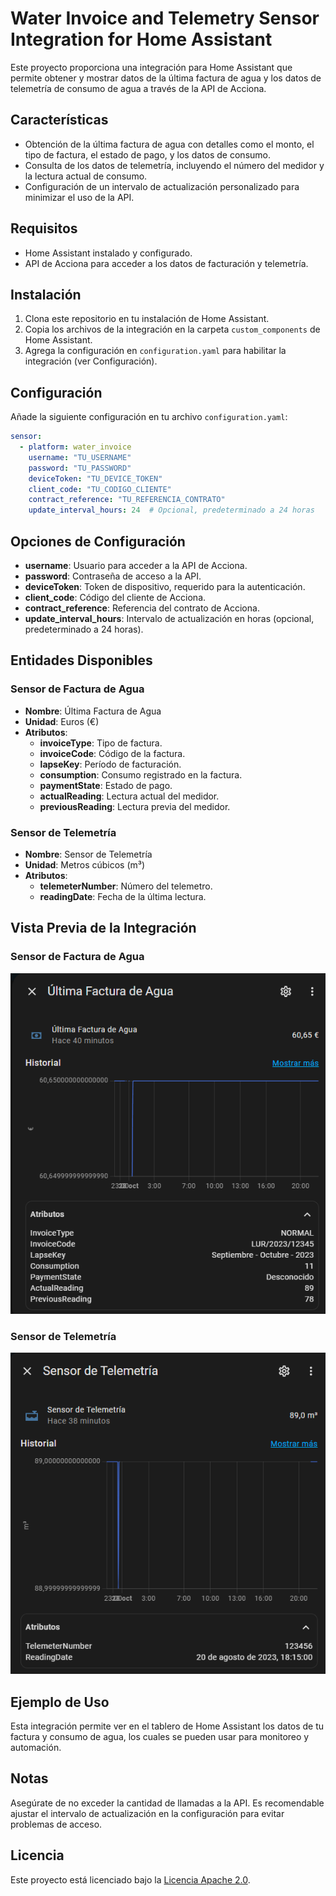 # Water Invoice and Telemetry Sensor Integration for Home Assistant

Este proyecto proporciona una integración para Home Assistant que permite obtener y mostrar datos de la última factura de agua y los datos de telemetría de consumo de agua a través de la API de Acciona.

## Características

- Obtención de la última factura de agua con detalles como el monto, el tipo de factura, el estado de pago, y los datos de consumo.
- Consulta de los datos de telemetría, incluyendo el número del medidor y la lectura actual de consumo.
- Configuración de un intervalo de actualización personalizado para minimizar el uso de la API.

## Requisitos

- Home Assistant instalado y configurado.
- API de Acciona para acceder a los datos de facturación y telemetría.

## Instalación

1. Clona este repositorio en tu instalación de Home Assistant.
2. Copia los archivos de la integración en la carpeta `custom_components` de Home Assistant.
3. Agrega la configuración en `configuration.yaml` para habilitar la integración (ver Configuración).

## Configuración

Añade la siguiente configuración en tu archivo `configuration.yaml`:

```yaml
sensor:
  - platform: water_invoice
    username: "TU_USERNAME"
    password: "TU_PASSWORD"
    deviceToken: "TU_DEVICE_TOKEN"
    client_code: "TU_CODIGO_CLIENTE"
    contract_reference: "TU_REFERENCIA_CONTRATO"
    update_interval_hours: 24  # Opcional, predeterminado a 24 horas
```
## Opciones de Configuración

- **username**: Usuario para acceder a la API de Acciona.
- **password**: Contraseña de acceso a la API.
- **deviceToken**: Token de dispositivo, requerido para la autenticación.
- **client_code**: Código del cliente de Acciona.
- **contract_reference**: Referencia del contrato de Acciona.
- **update_interval_hours**: Intervalo de actualización en horas (opcional, predeterminado a 24 horas).

## Entidades Disponibles

### Sensor de Factura de Agua
- **Nombre**: Última Factura de Agua
- **Unidad**: Euros (€)
- **Atributos**:
  - **invoiceType**: Tipo de factura.
  - **invoiceCode**: Código de la factura.
  - **lapseKey**: Período de facturación.
  - **consumption**: Consumo registrado en la factura.
  - **paymentState**: Estado de pago.
  - **actualReading**: Lectura actual del medidor.
  - **previousReading**: Lectura previa del medidor.

### Sensor de Telemetría
- **Nombre**: Sensor de Telemetría
- **Unidad**: Metros cúbicos (m³)
- **Atributos**:
  - **telemeterNumber**: Número del telemetro.
  - **readingDate**: Fecha de la última lectura.
## Vista Previa de la Integración

### Sensor de Factura de Agua
![Sensor de Factura de Agua](images/sensor_factura.png)

### Sensor de Telemetría
![Sensor de Telemetría](images/sensor_telemetria.png)

## Ejemplo de Uso

Esta integración permite ver en el tablero de Home Assistant los datos de tu factura y consumo de agua, los cuales se pueden usar para monitoreo y automación.

## Notas

Asegúrate de no exceder la cantidad de llamadas a la API. Es recomendable ajustar el intervalo de actualización en la configuración para evitar problemas de acceso.

## Licencia

Este proyecto está licenciado bajo la [Licencia Apache 2.0](LICENSE).